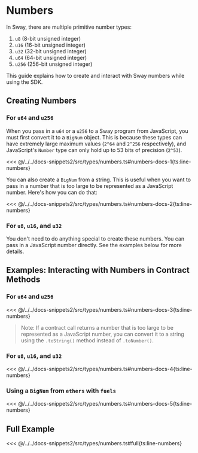 # Numbers

In Sway, there are multiple primitive number types:

1. `u8` (8-bit unsigned integer)
1. `u16` (16-bit unsigned integer)
1. `u32` (32-bit unsigned integer)
1. `u64` (64-bit unsigned integer)
1. `u256` (256-bit unsigned integer)

This guide explains how to create and interact with Sway numbers while using the SDK.

## Creating Numbers

### For `u64` and `u256`

When you pass in a `u64` or a `u256` to a Sway program from JavaScript, you must first convert it to a `BigNum` object. This is because these types can have extremely large maximum values (`2^64` and `2^256` respectively), and JavaScript's `Number` type can only hold up to 53 bits of precision (`2^53`).

<<< @/../../docs-snippets2/src/types/numbers.ts#numbers-docs-1{ts:line-numbers}

You can also create a `BigNum` from a string. This is useful when you want to pass in a number that is too large to be represented as a JavaScript number. Here's how you can do that:

<<< @/../../docs-snippets2/src/types/numbers.ts#numbers-docs-2{ts:line-numbers}

### For `u8`, `u16`, and `u32`

You don't need to do anything special to create these numbers. You can pass in a JavaScript number directly. See the examples below for more details.

## Examples: Interacting with Numbers in Contract Methods

### For `u64` and `u256`

<<< @/../../docs-snippets2/src/types/numbers.ts#numbers-docs-3{ts:line-numbers}

> Note: If a contract call returns a number that is too large to be represented as a JavaScript number, you can convert it to a string using the `.toString()` method instead of `.toNumber()`.

### For `u8`, `u16`, and `u32`

<<< @/../../docs-snippets2/src/types/numbers.ts#numbers-docs-4{ts:line-numbers}

### Using a `BigNum` from `ethers` with `fuels`

<<< @/../../docs-snippets2/src/types/numbers.ts#numbers-docs-5{ts:line-numbers}

## Full Example

<<< @/../../docs-snippets2/src/types/numbers.ts#full{ts:line-numbers}
